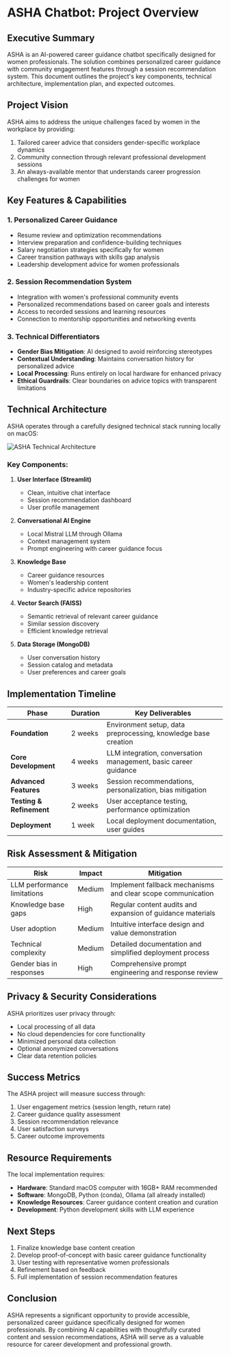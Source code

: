 # ASHA Chatbot: Project Overview

## Executive Summary

ASHA is an AI-powered career guidance chatbot specifically designed for women professionals. The solution combines personalized career guidance with community engagement features through a session recommendation system. This document outlines the project's key components, technical architecture, implementation plan, and expected outcomes.

## Project Vision

ASHA aims to address the unique challenges faced by women in the workplace by providing:
1. Tailored career advice that considers gender-specific workplace dynamics
2. Community connection through relevant professional development sessions
3. An always-available mentor that understands career progression challenges for women

## Key Features & Capabilities

### 1. Personalized Career Guidance
- Resume review and optimization recommendations
- Interview preparation and confidence-building techniques
- Salary negotiation strategies specifically for women
- Career transition pathways with skills gap analysis
- Leadership development advice for women professionals

### 2. Session Recommendation System
- Integration with women's professional community events
- Personalized recommendations based on career goals and interests
- Access to recorded sessions and learning resources
- Connection to mentorship opportunities and networking events

### 3. Technical Differentiators
- **Gender Bias Mitigation**: AI designed to avoid reinforcing stereotypes
- **Contextual Understanding**: Maintains conversation history for personalized advice
- **Local Processing**: Runs entirely on local hardware for enhanced privacy
- **Ethical Guardrails**: Clear boundaries on advice topics with transparent limitations

## Technical Architecture

ASHA operates through a carefully designed technical stack running locally on macOS:

![ASHA Technical Architecture](https://via.placeholder.com/800x400?text=ASHA+Technical+Architecture)

### Key Components:

1. **User Interface (Streamlit)**
   - Clean, intuitive chat interface
   - Session recommendation dashboard
   - User profile management

2. **Conversational AI Engine**
   - Local Mistral LLM through Ollama
   - Context management system
   - Prompt engineering with career guidance focus

3. **Knowledge Base**
   - Career guidance resources
   - Women's leadership content
   - Industry-specific advice repositories

4. **Vector Search (FAISS)**
   - Semantic retrieval of relevant career guidance
   - Similar session discovery
   - Efficient knowledge retrieval

5. **Data Storage (MongoDB)**
   - User conversation history
   - Session catalog and metadata
   - User preferences and career goals

## Implementation Timeline

| Phase | Duration | Key Deliverables |
|-------|----------|------------------|
| **Foundation** | 2 weeks | Environment setup, data preprocessing, knowledge base creation |
| **Core Development** | 4 weeks | LLM integration, conversation management, basic career guidance |
| **Advanced Features** | 3 weeks | Session recommendations, personalization, bias mitigation |
| **Testing & Refinement** | 2 weeks | User acceptance testing, performance optimization |
| **Deployment** | 1 week | Local deployment documentation, user guides |

## Risk Assessment & Mitigation

| Risk | Impact | Mitigation |
|------|--------|------------|
| LLM performance limitations | Medium | Implement fallback mechanisms and clear scope communication |
| Knowledge base gaps | High | Regular content audits and expansion of guidance materials |
| User adoption | Medium | Intuitive interface design and value demonstration |
| Technical complexity | Medium | Detailed documentation and simplified deployment process |
| Gender bias in responses | High | Comprehensive prompt engineering and response review |

## Privacy & Security Considerations

ASHA prioritizes user privacy through:
- Local processing of all data
- No cloud dependencies for core functionality
- Minimized personal data collection
- Optional anonymized conversations
- Clear data retention policies

## Success Metrics

The ASHA project will measure success through:
1. User engagement metrics (session length, return rate)
2. Career guidance quality assessment
3. Session recommendation relevance
4. User satisfaction surveys
5. Career outcome improvements

## Resource Requirements

The local implementation requires:
- **Hardware**: Standard macOS computer with 16GB+ RAM recommended
- **Software**: MongoDB, Python (conda), Ollama (all already installed)
- **Knowledge Resources**: Career guidance content creation and curation
- **Development**: Python development skills with LLM experience

## Next Steps

1. Finalize knowledge base content creation
2. Develop proof-of-concept with basic career guidance functionality
3. User testing with representative women professionals
4. Refinement based on feedback
5. Full implementation of session recommendation features

## Conclusion

ASHA represents a significant opportunity to provide accessible, personalized career guidance specifically designed for women professionals. By combining AI capabilities with thoughtfully curated content and session recommendations, ASHA will serve as a valuable resource for career development and professional growth.